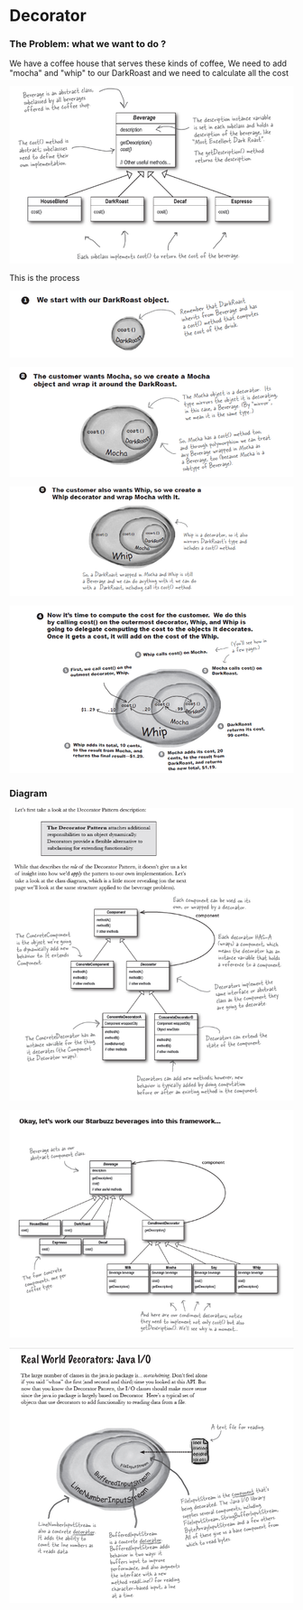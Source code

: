# Decorator

### The Problem: what we want to do ?

We have a coffee house that serves these kinds of coffee, We need to add "mocha" and "whip" to our DarkRoast and we need to calculate all the cost

![Decorator%20e81357319ae34697a45c211b34d3426e/Untitled.png](Decorator%20e81357319ae34697a45c211b34d3426e/Untitled.png)

This is the process

![Decorator%20e81357319ae34697a45c211b34d3426e/Untitled%201.png](Decorator%20e81357319ae34697a45c211b34d3426e/Untitled%201.png)

![Decorator%20e81357319ae34697a45c211b34d3426e/Untitled%202.png](Decorator%20e81357319ae34697a45c211b34d3426e/Untitled%202.png)

![Decorator%20e81357319ae34697a45c211b34d3426e/Untitled%203.png](Decorator%20e81357319ae34697a45c211b34d3426e/Untitled%203.png)

![Decorator%20e81357319ae34697a45c211b34d3426e/Untitled%204.png](Decorator%20e81357319ae34697a45c211b34d3426e/Untitled%204.png)

### Diagram

![Decorator%20e81357319ae34697a45c211b34d3426e/Untitled%205.png](Decorator%20e81357319ae34697a45c211b34d3426e/Untitled%205.png)

![Decorator%20e81357319ae34697a45c211b34d3426e/Untitled%206.png](Decorator%20e81357319ae34697a45c211b34d3426e/Untitled%206.png)

![Decorator%20e81357319ae34697a45c211b34d3426e/Untitled%207.png](Decorator%20e81357319ae34697a45c211b34d3426e/Untitled%207.png)
